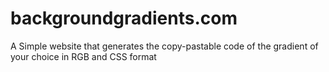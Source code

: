 # backgroundgradients.com
A Simple website that generates the copy-pastable code of the gradient of your choice in RGB and CSS format
